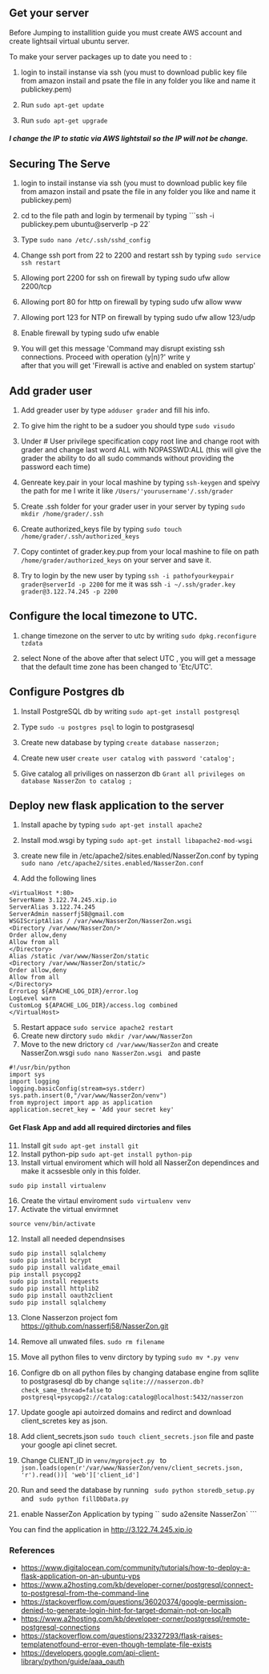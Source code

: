
## Get your server

Before Jumping to installition guide you must create AWS account and create lightsail virtual ubuntu server.

To make your server packages up to date you need to :

1. login to instail instanse via ssh (you must to download public key file from amazon instail  and psate the file in any folder you like and name it publickey.pem)

2. Run ```sudo apt-get update```

3. Run ```sudo apt-get upgrade```

##### I change the IP to static via AWS lightstail so the IP will not be change.



## Securing The Serve

1. login to instail instanse via ssh (you must to download public key file from amazon instail  and psate the file in any folder you like and name it publickey.pem)

2. cd to the file path and login by termenail by typing ```ssh -i publickey.pem ubuntu@serverIp -p 22`

3. Type ```sudo nano /etc/.ssh/sshd_config```

4. Change ssh port from 22 to 2200 and restart ssh by typing ```sudo service ssh restart```

5. Allowing port 2200 for ssh on firewall by  typing sudo ufw allow 2200/tcp

6. Allowing port 80 for http on firewall by  typing sudo ufw allow www

7. Allowing port 123 for NTP on firewall by  typing sudo ufw allow 123/udp

8. Enable firewall by typing sudo ufw enable 

9. You will get this message 'Command may disrupt existing ssh connections. Proceed with operation (y|n)?' write y  
after that you will get 'Firewall is active and enabled on system startup'

## Add grader user

1. Add greader user by type ```adduser grader``` and fill his info.

2. To give him the right to be a sudoer you should type ```sudo visudo```

3. Under # User privilege specification 
copy root line and change root with grader and change last word ALL with NOPASSWD:ALL (this will give the grader the ability to do all sudo commands without providing the password each time)

4. Genreate key.pair in your local mashine by typing ```ssh-keygen``` and speivy the path for me I write it like ```/Users/'yourusername'/.ssh/grader```

5. Create .ssh folder for your grader user in your server by typing
```sudo mkdir /home/grader/.ssh```

6. Create authorized_keys file by typing ```sudo touch /home/grader/.ssh/authorized_keys```

7. Copy contintet of grader.key.pup from your local mashine to file on path ```/home/grader/authorized_keys``` on your server and save it.

8. Try to login by the new user by typing 
```ssh -i pathofyourkeypair grader@serverId -p 2200```
for me it was ssh ```-i ~/.ssh/grader.key grader@3.122.74.245 -p 2200```

## Configure the local timezone to UTC.

1. change timezone on the server to utc by writing ```sudo dpkg.reconfigure tzdata```

2. select  None of the above  after that select UTC , you will get a message that the default time zone has been changed to 'Etc/UTC'.


## Configure Postgres db

1. Install PostgreSQL db by writing ```sudo apt-get install postgresql```

2. Type ```sudo -u postgres psql``` to login to postgrasesql 

3.  Create new database  by typing ```create database nasserzon;```

4. Create new user ```create user catalog with password 'catalog';```

5. Give catalog all priviliges on nasserzon db ```Grant all privileges on database NasserZon to catalog ;```

## Deploy new flask application to the server

1.  Install apache by typing ```sudo apt-get install apache2```

2. Install mod.wsgi by typing ```sudo apt-get install libapache2-mod-wsgi```

3. create new file in /etc/apache2/sites.enabled/NasserZon.conf by typing ```sudo nano /etc/apache2/sites.enabled/NasserZon.conf``` 

4. Add the following lines 
```
<VirtualHost *:80>
ServerName 3.122.74.245.xip.io
ServerAlias 3.122.74.245
ServerAdmin nasserfj58@gmail.com
WSGIScriptAlias / /var/www/NasserZon/NasserZon.wsgi
<Directory /var/www/NasserZon/>
Order allow,deny
Allow from all
</Directory>
Alias /static /var/www/NasserZon/static
<Directory /var/www/NasserZon/static/>
Order allow,deny
Allow from all
</Directory>
ErrorLog ${APACHE_LOG_DIR}/error.log
LogLevel warn
CustomLog ${APACHE_LOG_DIR}/access.log combined
</VirtualHost>
```
5. Restart appace ``` sudo service apache2 restart ```
6. Create new dirctory ``` sudo mkdir /var/www/NasserZon ```
7. Move to the new drictory ``` cd /var/www/NasserZon ``` and create NasserZon.wsgi ```sudo nano NasserZon.wsgi ``` and paste 
```
#!/usr/bin/python
import sys
import logging
logging.basicConfig(stream=sys.stderr)
sys.path.insert(0,"/var/www/NasserZon/venv")
from myproject import app as application
application.secret_key = 'Add your secret key'

```
#### Get Flask App and add all required dirctories and files

11. Install git ```sudo apt-get install git```
14. Install python-pip ```sudo apt-get install python-pip```
15. Install virtual enviroment which will hold all NasserZon dependinces and make it acssesble only in this folder.
``` 
sudo pip install virtualenv 
````
16. Create the virtaul enviroment ```sudo virtualenv venv```
17. Activate the virtual envirmnet 
``` 
source venv/bin/activate 
```
12. Install all needed dependnsises 
```
sudo pip install sqlalchemy
sudo pip install bcrypt
sudo pip install validate_email
pip install psycopg2
sudo pip install requests
sudo pip install httplib2
sudo pip install oauth2client
sudo pip install sqlalchemy
```
13. Clone Nasserzon project fom https://github.com/nasserfj58/NasserZon.git

14. Remove all unwated files. ```sudo rm filename ```

15. Move all python files to venv dirctory by typing ```
sudo mv *.py venv ```

16. Configre db on all python files by changing database engine from sqllite to postgrasesql db by change ``` sqlite:///nasserzon.db?check_same_thread=false ``` to ``` postgresql+psycopg2://catalog:catalog@localhost:5432/nasserzon ```

17. Update google api autoirzed domains and redirct and download client_scretes key as json.

18. Add client_secrets.json ``` sudo touch client_secrets.json ``` file and paste your google api clinet secret.

19. Change CLIENT_ID in ```venv/myproject.py ``` to ``` json.loads(open(r'/var/www/NasserZon/venv/client_secrets.json, 'r').read())[
    'web']['client_id'] ``` 
19. Run and seed the database by running ``` sudo python storedb_setup.py``` and ``` sudo python fillDbData.py```
20. enable NasserZon Application by typing `` sudo a2ensite NasserZon` ```

You can find the application in 
http://3.122.74.245.xip.io

### References

- https://www.digitalocean.com/community/tutorials/how-to-deploy-a-flask-application-on-an-ubuntu-vps
- https://www.a2hosting.com/kb/developer-corner/postgresql/connect-to-postgresql-from-the-command-line
- https://stackoverflow.com/questions/36020374/google-permission-denied-to-generate-login-hint-for-target-domain-not-on-localh
- https://www.a2hosting.com/kb/developer-corner/postgresql/remote-postgresql-connections
- https://stackoverflow.com/questions/23327293/flask-raises-templatenotfound-error-even-though-template-file-exists
- https://developers.google.com/api-client-library/python/guide/aaa_oauth
